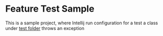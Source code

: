 # Feature Test Sample

This is a sample project, where Intellij run configuration for a test a class under [test folder](src/test) throws an exception